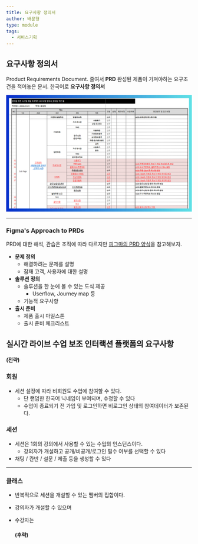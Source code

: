 ```yaml
---
title: 요구사항 정의서
author: 배문형
type: module
tags:
  - 서비스기획
---
```


## 요구사항 정의서

Product Requirements Document. 줄여서 **PRD** 완성된 제품이 가져야하는 요구조건을 적어놓은 문서. 한국어로 **요구사항 정의서**

![](../attachments/ux-prds.png)

---

### Figma's Approach to PRDs

PRD에 대한 해석, 관습은 조직에 따라 다르지만 [피그마의 PRD 양식](https://www.notion.so/m00nlygreat/Figma-s-Approach-to-PRDs-23296ccfa44080c4aabce301feb892c0?source=copy_link)을 참고해보자.

- **문제 정의**
	- 해결하려는 문제를 설명
	- 잠재 고객, 사용자에 대한 설명
- **솔루션 정의**
	- 솔루션을 한 눈에 볼 수 있는 도식 제공 
		- Userflow, Journey map 등
	- 기능적 요구사항
- **출시 준비**
	- 제품 출시 마일스톤
	- 출시 준비 체크리스트

## 실시간 라이브 수업 보조 인터랙션 플랫폼의 요구사항

#### (전략)

### 회원

- 세션 설정에 따라 비회원도 수업에 참여할 수 있다.
	- 단 랜덤한 한국어 닉네임이 부여되며, 수정할 수 있다
	- 수업이 종료되기 전 가입 및 로그인하면 비로그인 상태의 참여데이터가 보존된다.

### 세션

- 세션은 1회의 강의에서 사용할 수 있는 수업의 인스턴스이다.
	- 강의자가 개설하고 공개/비공개/로그인 필수 여부를 선택할 수 있다
- 채팅 / 칸반 / 설문 / 제출 등을 생성할 수 있다

***

### 클래스

- 반복적으로 세션을 개설할 수 있는 멤버의 집합이다.
- 강의자가 개설할 수 있으며
- 수강자는 

	#### (후략)